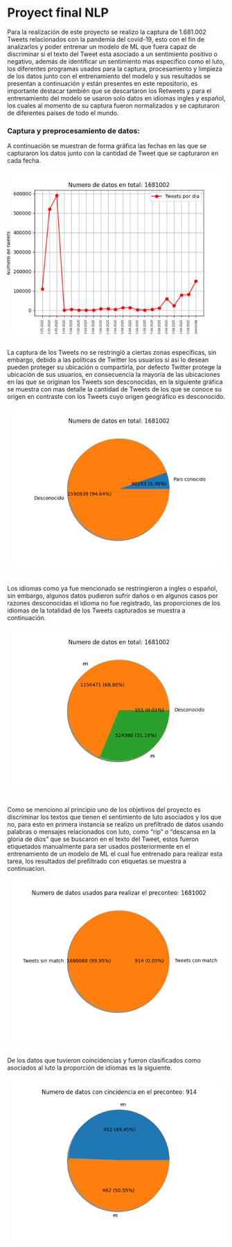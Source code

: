 # Proyect final NLP

Para la realización de este proyecto se realizo la captura de 1.681.002 Tweets relacionados con la pandemia del covid-19, esto con el fin de analizarlos y poder entrenar un modelo de ML que fuera capaz de discriminar si el texto del Tweet esta asociado a un sentimiento positivo o negativo, además de identificar un sentimiento mas especifico como el luto, los diferentes programas usados para la captura, procesamiento y limpieza de los datos junto con el entrenamiento del modelo y sus resultados se presentan a continuación y están presentes en este repositorio, es importante destacar también que se descartaron los Retweets y para el entrenamiento del modelo se usaron solo datos en idiomas ingles y español, los cuales al momento de su captura fueron normalizados y se capturaron de diferentes países de todo el mundo.

### Captura y preprocesamiento de datos:

A continuación se muestran de forma gráfica las fechas en las que se capturaron los datos junto con la cantidad de Tweet que se capturaron en cada fecha.

<div style="text-align:center">
<img src="captura_de_datos/graficas_datos/arregaldos/0_analisis_fechas.png" alt="Fechas de captura"/><br>
</div><br>

La captura de los Tweets no se restringió a ciertas zonas especificas, sin embargo, debido a las políticas de Twitter los usuarios si así lo desean pueden proteger su ubicación o compartirla, por defecto Twitter protege la ubicación de sus usuarios, en consecuencia la mayoría de las ubicaciones en las que se originan los Tweets son desconocidas, en la siguiente gráfica se muestra con mas detalle la cantidad de Tweets de los que se conoce su origen en contraste con los Tweets cuyo origen geográfico es desconocido.

<div style="text-align:center">
<img src="captura_de_datos/graficas_datos/arregaldos/0_analisis_paises.png" alt="Paises desconocidos vs conocidos"/><br>
</div><br>

Los idiomas como ya fue mencionado se restringieron a ingles o español, sin embargo, algunos datos pudieron sufrir daños o en algunos casos por razones desconocidas el idioma no fue registrado, las proporciones de los idiomas de la totalidad de los Tweets capturados se muestra a continuación.

<div style="text-align:center">
<img src="captura_de_datos/graficas_datos/arregaldos/0_analisis_idiomas.png" alt="Proporcion de idiomas"/><br>
</div><br>

Como se menciono al principio uno de los objetivos del proyecto es discriminar los textos que tienen el sentimiento de luto asociados y los que no, para esto en primera instancia se realizo un prefiltrado de datos usando palabras o mensajes relacionados con luto, como “rip” o “descansa en la gloria de dios” que se buscaron en el texto del Tweet, estos fueron etiquetados manualmente para ser usados posteriormente en el entrenamiento de un modelo de ML el cual fue entrenado para realizar esta tarea, los resultados del prefiltrado con etiquetas se muestra a continuacion.

<div style="text-align:center">
<img src="captura_de_datos/graficas_datos/arregaldos/0_analisis_preconteo_mourning.png" alt="Datos prefiltrado luto"/><br>
</div><br>

De los datos que tuvieron coincidencias y fueron clasificados como asociados al luto la proporción de idiomas es la siguiente.

<div style="text-align:center">
<img src="captura_de_datos/graficas_datos/arregaldos/0_analisis_idiomas_preconteo_mourning.png" alt="Proporcion de idiomas datos prefiltrado luto"/><br>
</div><br>

